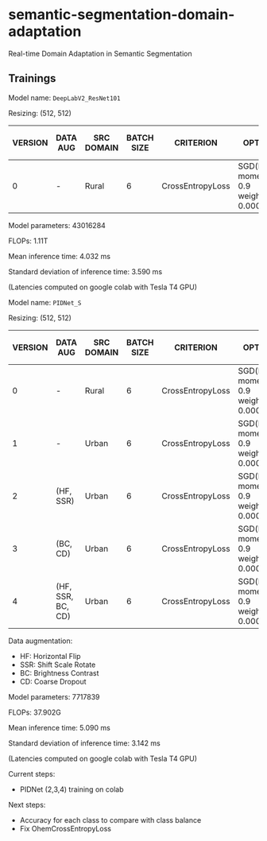 # semantic-segmentation-domain-adaptation
Real-time Domain Adaptation in Semantic Segmentation

## Trainings

Model name: `DeepLabV2_ResNet101`

Resizing: (512, 512)

| VERSION | DATA AUG           | SRC DOMAIN | BATCH SIZE | CRITERION            | OPTIMIZER                                         | SCHEDULER                        | NUM_EPOCHS | mIoU (%) (Urban) | mIoU (%) (Rural) |
|---------|--------------------|------------|------------|----------------------|---------------------------------------------------|----------------------------------|------------|------------------|------------------|
| 0       | -                  | Rural      | 6          | CrossEntropyLoss     | SGD(lr: 0.01, momentum: 0.9 weight_decay: 0.0005) | PolynomialLR(lr=0.01, power=0.9) | 20         | 17.85            | 22.42            |


Model parameters: 43016284

FLOPs: 1.11T

Mean inference time: 4.032 ms

Standard deviation of inference time: 3.590 ms

(Latencies computed on google colab with Tesla T4 GPU)






Model name: `PIDNet_S`

Resizing: (512, 512)

| VERSION | DATA AUG           | SRC DOMAIN | BATCH SIZE | CRITERION            | OPTIMIZER                                         | SCHEDULER                        | NUM_EPOCHS | mIoU (%) (Urban) | mIoU (%) (Rural) |
|---------|--------------------|------------|------------|----------------------|---------------------------------------------------|----------------------------------|------------|------------------|------------------|
| 0       | -                  | Rural      | 6          | CrossEntropyLoss     | SGD(lr: 0.01, momentum: 0.9 weight_decay: 0.0005) | PolynomialLR(lr=0.01, power=0.9) | 20         | 36.84            | 25.25            |
| 1       | -                  | Urban      | 6          | CrossEntropyLoss     | SGD(lr: 0.01, momentum: 0.9 weight_decay: 0.0005) | PolynomialLR(lr=0.01, power=0.9) | 20         | 37.89            | 24.13            |
| 2       | (HF, SSR)          | Urban      | 6          | CrossEntropyLoss     | SGD(lr: 0.01, momentum: 0.9 weight_decay: 0.0005) | PolynomialLR(lr=0.01, power=0.9) | 30         | 36.96            | 27.21            |
| 3       | (BC, CD)           | Urban      | 6          | CrossEntropyLoss     | SGD(lr: 0.01, momentum: 0.9 weight_decay: 0.0005) | PolynomialLR(lr=0.01, power=0.9) | 30         |             |             |
| 4       | (HF, SSR, BC, CD)  | Urban      | 6          | CrossEntropyLoss     | SGD(lr: 0.01, momentum: 0.9 weight_decay: 0.0005) | PolynomialLR(lr=0.01, power=0.9) | 30         |             |             |

Data augmentation:
- HF: Horizontal Flip
- SSR: Shift Scale Rotate
- BC: Brightness Contrast
- CD: Coarse Dropout

Model parameters: 7717839

FLOPs: 37.902G

Mean inference time: 5.090 ms

Standard deviation of inference time: 3.142 ms

(Latencies computed on google colab with Tesla T4 GPU)





Current steps:
- PIDNet (2,3,4) training on colab

Next steps:
- Accuracy for each class to compare with class balance
- Fix OhemCrossEntropyLoss
